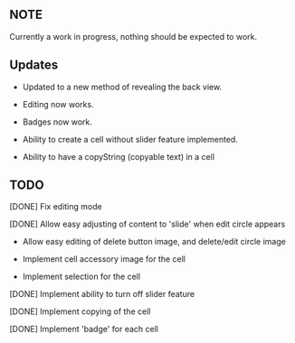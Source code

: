 ## NOTE
Currently a work in progress, nothing should be expected to work.

## Updates
* Updated to a new method of revealing the back view.

* Editing now works.

* Badges now work.

* Ability to create a cell without slider feature implemented.

* Ability to have a copyString (copyable text) in a cell

## TODO
[DONE] Fix editing mode

[DONE] Allow easy adjusting of content to 'slide' when edit circle appears

* Allow easy editing of delete button image, and delete/edit circle image

* Implement cell accessory image for the cell

* Implement selection for the cell

[DONE] Implement ability to turn off slider feature

[DONE] Implement copying of the cell

[DONE] Implement 'badge' for each cell